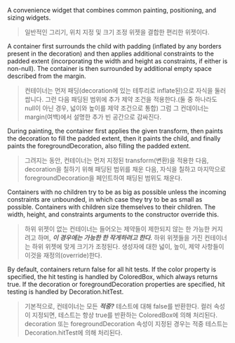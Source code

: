A convenience widget that combines common painting, positioning, and sizing widgets.
> 일반적인 그리기, 위치 지정 및 크기 조정 위젯을 결합한 편리한 위젯이다.

A container first surrounds the child with padding (inflated by any borders present in the decoration) 
and then applies additional constraints to the padded extent (incorporating the width and height as constraints, if either is non-null).
The container is then surrounded by additional empty space described from the margin.
> 컨테이너는 먼저 패딩(decoration에 있는 테투리로 inflate된)으로 자식을 둘러쌉니다.
> 그런 다음 패딩된 범위에 추가 제약 조건을 적용한다.(둘 중 하나라도 null이 아닌 경우, 넓이와 높이를 제약 조건으로 통합)
> 그럼 그 컨데이너는 margin(여백)에서 설명한 추가 빈 공간으로 감싸진다.

During painting, the container first applies the given transform, 
then paints the decoration to fill the padded extent, then it paints the child, 
and finally paints the foregroundDecoration, also filling the padded extent.
> 그려지는 동안, 컨테이너는 먼저 지정된 transform(변환)을 적용한 다음, decoration을 칠하기 위해 패딩된 범위를 채운 다음, 자식을 칠하고
> 마지막으로 foregroundDecoration을 페인트하여 패딩된 범위도 채운다.

Containers with no children try to be as big as possible unless the incoming constraints are unbounded, in which case they try to be as small as possible. 
Containers with children size themselves to their children. The width, height, and constraints arguments to the constructor override this.
> 하위 위젯이 없는 컨테이너는 들어오는 제약들이 제한되지 않는 한 가능한 커지려고 하며, ***이 경우에는 가능한 한 작게하려고 한다.***
> 하위 위젯들을 가진 컨테이너는 하위 위젯에 맞게 크기가 조정된다. 생성자에 대한 넓이, 높이, 제약 사항들이 이것을 재정의(override)한다.

By default, containers return false for all hit tests. 
If the color property is specified, the hit testing is handled by ColoredBox, which always returns true. 
If the decoration or foregroundDecoration properties are specified, hit testing is handled by Decoration.hitTest.
> 기본적으로, 컨테이너는 모든 ***적중?*** 테스트에 대해 false를 반환한다.
> 컬러 속성이 지정되면, 테스트는 항상 true를 반환하는 ColoredBox에 의해 처리된다.
> decoration 또는 foregroundDecoration 속성이 지정된 경우는 적중 테스트는 Decoration.hitTest에 의해 처리된다.








